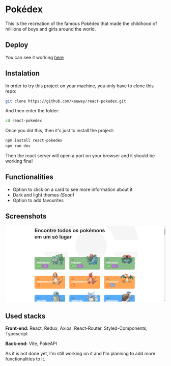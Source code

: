 # Pokédex

This is the recreation of the famous Pokédex that made the childhood of millions of boys and girls around the world.

## Deploy

You can see it working [here](https://keuwey.github.io/react-pokedex/)

## Instalation

In order to try this project on your machine, you only have to clone this repo:

```bash
git clone https://github.com/keuwey/react-pokedex.git
```

And then enter the folder:

```bash
cd react-pokedex
```

Once you did this, then it's just to install the project:

```bash
npm install react-pokedex
npm run dev
```

Then the react server will open a port on your browser and it should be working fine!

## Functionalities

- Option to click on a card to see more information about it
- Dark and light themes *(Soon)*
- Option to add favourites

## Screenshots

![Pokédex](./src/assets/print.png)

## Used stacks

**Front-end:** React, Redux, Axios, React-Router, Styled-Components, Typescript

**Back-end:** Vite, PokeAPI

As it is not done yet, I'm still working on it and I'm planning to add more functionalities to it.
